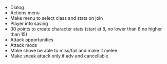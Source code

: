 - Dialog
- Actions menu
- Make menu to select class and stats on join
- Player info saving
- 30 points to create character stats (start at 8, no lower than 8 no higher than 15)
- Attack opportunities
- Attack mods
- Make shove be able to miss/fail and make it melee
- Make sneak attack only if adv and cancellable
